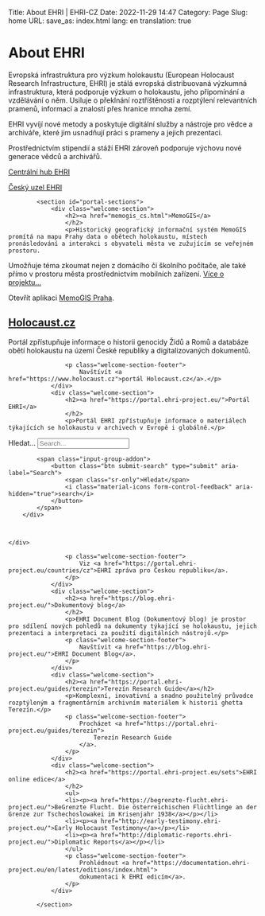 Title: About EHRI | EHRI-CZ
Date: 2022-11-29 14:47
Category: Page
Slug: home
URL: 
save_as: index.html
lang: en
translation: true

# About EHRI

Evropská infrastruktura pro výzkum holokaustu (European Holocaust Research Infrastructure, EHRI) je stálá evropská  distribuovaná výzkumná infrastruktura, která podporuje výzkum o holokaustu, jeho připomínání a vzdělávání o něm. Usiluje o překlnání roztříštěnosti a rozptýlení relevantních pramenů, informací a znalostí přes hranice mnoha zemí.

EHRI vyvíjí nové metody a poskytuje digitální služby a nástroje pro vědce a archiváře, které jim usnadňují práci s prameny a jejich prezentaci.

Prostřednictvím stipendií a stáží EHRI zároveň podporuje výchovu nové generace vědců a archivářů.

[Centrální hub EHRI](https://www.ehri-project.eu/)

[Český uzel EHRI](about)

<aside>
            
            <section id="portal-sections">
                <div class="welcome-section">
                    <h2><a href="memogis_cs.html">MemoGIS</a>
                    </h2>
                    <p>Historický geografický informační systém MemoGIS promítá na mapu Prahy data o obětech holokaustu, místech pronásledování a interakci s obyvateli města ve zužujícím se veřejném prostoru.
 Umožňuje téma zkoumat nejen z domácího či školního počítače, ale také přímo v prostoru města prostřednictvím mobilních zařízení. <a href="memogis/index_en">Více o projektu...</a></p>
                    <p class="welcome-section-footer">
                        Otevřít aplikaci <a href="https://ehri.cz/memogis/praha">MemoGIS Praha</a>.
                    </p>
                </div>
                <div class="welcome-section">
                    <h2><a href="https://www.holocaust.cz/">Holocaust.cz</a>
                    </h2>
                    <p>Portál zpřístupňuje informace o historii genocidy Židů a Romů a databáze obětí holokaustu na území České republiky a digitalizovaných dokumentů.
						 
                    <p class="welcome-section-footer">
                        Navštívít <a href="https://www.holocaust.cz">portál Holocaust.cz</a>.</p>
                </div>
                <div class="welcome-section">
                    <h2><a href="https://portal.ehri-project.eu/">Portál EHRI</a>
                    </h2>
                    <p>Portál EHRI zpřístupňuje informace o materiálech týkajících se holokaustu v archivech v Evropě i globálně.</p>

<form action="https://portal.ehri-project.eu/search" method="GET">
    
                       


<div class="">
    <div class="search-box">
        <div class="input-group">
            <label for="id_q" class="sr-only">Hledat...</label>
            <input type="search" id="id_q" placeholder="Search..." class="form-control" name="q" autocomplete="off">
            
            <span class="input-group-addon">
                <button class="btn submit-search" type="submit" aria-label="Search">
                    <span class="sr-only">Hledat</span>
                    <i class="material-icons form-control-feedback" aria-hidden="true">search</i>
                </button>
            </span>
        </div>
        
  
        
    </div>
    
        
    
</div>

                    
</form>


                    <p class="welcome-section-footer">
                        Viz <a href="https://portal.ehri-project.eu/countries/cz">EHRI zpráva pro Českou republiku</a>.
                    </p>
                </div>
                <div class="welcome-section">
                    <h2><a href="https://blog.ehri-project.eu/">Dokumentový blog</a>
                    </h2>
                    <p>EHRI Document Blog (Dokumentový blog) je prostor pro sdílení nových pohledů na dokumenty týkající se holokaustu, jejich prezentaci a interpretaci za použití digitálních nástrojů.</p>
                    <p class="welcome-section-footer">
                        Navštívit <a href="https://blog.ehri-project.eu/">EHRI Document Blog</a>.
                    </p>
                </div>
                <div class="welcome-section">
                    <h2><a href="https://portal.ehri-project.eu/guides/terezin">Terezín Research Guide</a></h2>
                    <p>Komplexní, inovativní a snadno použitelný průvodce rozptýleným a fragmentárním archivním materiálem k historii ghetta Terezín.</p>
                    <p class="welcome-section-footer">
                        Procházet <a href="https://portal.ehri-project.eu/guides/terezin">
                            Terezín Research Guide
                        </a>.
                    </p>
                </div>
                <div class="welcome-section">
                    <h2><a href="https://portal.ehri-project.eu/sets">EHRI online edice</a>
                    </h2>
                    <ul>
                    <li><p><a href="https://begrenzte-flucht.ehri-project.eu/">BeGrenzte Flucht. Die österreichischen Flüchtlinge an der Grenze zur Tschechoslowakei im Krisenjahr 1938</a></p></li>
                    <li><p><a href="http://early-testimony.ehri-project.eu/">Early Holocaust Testimony</a></p></li>
                    <li><p><a href="http://diplomatic-reports.ehri-project.eu/">Diplomatic Reports</a></p></li>
                    </ul>
                    <p class="welcome-section-footer">
                        Prohlédnout <a href="https://documentation.ehri-project.eu/en/latest/editions/index.html">
                        dokumentaci k EHRI edicím</a>.
                    </p>
                </div>

            </section>

</aside>
